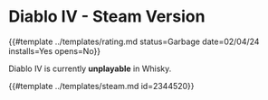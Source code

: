 # Diablo IV - Steam Version

{{#template ../templates/rating.md status=Garbage date=02/04/24 installs=Yes opens=No}}

<!--## Setup

- Go to Config
    - Change Windows Version to 19042 (Make sure to press enter to submit the change)
    - Change Enhanced Sync mode to `ESync`
- Install in Steam as normal
- Install Diablo IV as normal
- Delete `dstorage.dll` at `Program Files(x86)/steam/steamapps/common/Diablo IV`
- Start Diablo IV as normal
-->

Diablo IV is currently **unplayable** in Whisky.

{{#template ../templates/steam.md id=2344520}}